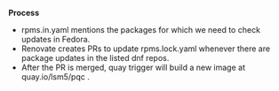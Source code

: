 **Process**
- rpms.in.yaml mentions the packages for which we need to check updates in Fedora.
- Renovate creates PRs to update rpms.lock.yaml whenever there are package updates in the listed dnf repos.
- After the PR is merged, quay trigger will build a new image at quay.io/lsm5/pqc .
